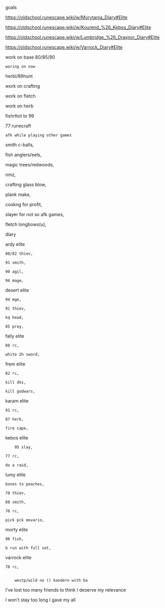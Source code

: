 goals

https://oldschool.runescape.wiki/w/Morytania_Diary#Elite

https://oldschool.runescape.wiki/w/Kourend_%26_Kebos_Diary#Elite

https://oldschool.runescape.wiki/w/Lumbridge_%26_Draynor_Diary#Elite

https://oldschool.runescape.wiki/w/Varrock_Diary#Elite

work on base 80/85/90

	woring on now 
herbi/89hunt

work on crafting 

work on fletch

work on herb

fishrttot to 99

77 runecraft

	afk while playing other games
smith c-balls,

fish anglers/eels,

magic trees/redwoods,

nmz,

crafting glass blow,

plank make,

cookng for profit,

slayer for not so afk games,

fletch longbows(u),


diary
	
ardy elite

	80/82 thiev,
	
	91 smith,
	
	90 agil,
	
	94 mage,
	

desert elite

	94 mge,
	
	91 thiev,
	
	kq head,
	
	85 pray,
	

fally elite

	88 rc,
	
	white 2h sword,
	

frem elite

	82 rc,
	
	kill dks,
	
	kill godwars,


karam elite

	91 rc,
	
	87 herb,
	
	fire cape,


kebos elite

        95 slay,
	
	77 rc,

	do a raid,
	

lumy elite

	bones to peaches,
	
	78 thiev,
	
	88 smith,
	
	76 rc,
	
	pick pck movario,
	

morty elite

	96 fish,
	
	b run with full set,
	

varrock elite

	78 rc,
	

		westp/wild no () kandern with ba


I've lost too many friends to think I deserve my relevance

I won't stay too long
I gave my all
